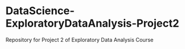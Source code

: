 # DataScience-ExploratoryDataAnalysis-Project2
Repository for Project 2 of Exploratory Data Analysis Course
